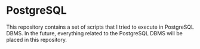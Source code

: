 # PostgreSQL
This repository contains a set of scripts that I tried to execute in PostgreSQL DBMS.
In the future, everything related to the PostgreSQL DBMS will be placed in this repository.
